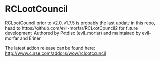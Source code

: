 RCLootCouncil
=============

RCLootCouncil prior to v2.0.
v1.7.5 is probably the last update in this repo, head to https://github.com/evil-morfar/RCLootCouncil2 for future development.
Authored by Potdisc (evil_morfar) and maintained by evil-morfar and Eriner

The latest addon release can be found here: http://www.curse.com/addons/wow/rclootcouncil
